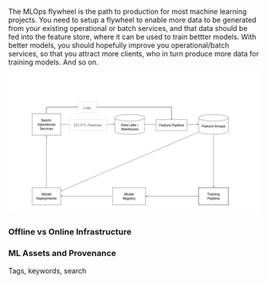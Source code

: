 The MLOps flywheel is the path to production for most machine learning projects.
You need to setup a flywheel to enable more data to be generated from your existing operational or batch services, and that data should be fed into the feature store, where it can be used to train bettter models. With better models, you should hopefully improve you operational/batch services, so that you attract more clients, who in turn produce more data for training models. And so on. 

<img src="/assets/images/concepts/mlops/flywheel.svg">

### Offline vs Online Infrastructure

### ML Assets and Provenance

Tags, keywords, search


